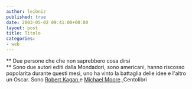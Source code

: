 ```yaml
---
author: leibniz
published: true
date: 2003-05-02 09:41:00+00:00
layout: post
title: Titolo
categories:
- web
---
```


 **   Due persone che che non saprebbero cosa dirsi   
** Sono due autori editi dalla Mondadori, sono americani, hanno riscosso popolarita durante questi mesi, uno ha vinto la battaglia delle idee e l'altro un Oscar. Sono  [   Robert Kagan ](http://www.centolibri.it/search/scheda.jsp?isbn=978880451805&ed=AM&sito=AM)e  [   Michael Moore](http://www.centolibri.it/search/scheda.jsp?isbn=978880451787&ed=AM&sito=AM).[
](http://www.spectator.co.uk/article.php3?table=old&section=current&issue=2003-04-26&id=3028) Centolibri
